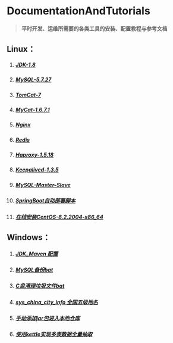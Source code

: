 # DocumentationAndTutorials #

> #### 平时开发、运维所需要的各类工具的安装、配置教程与参考文档 ####

## Linux： ##

1. ##### [JDK-1.8](Linux/JDK-1.8.md) #####
2. ##### [MySQL-5.7.27](Linux/MySQL-5.7.27.md) #####
3. ##### [TomCat-7](Linux/TomCat-7.md)  #####
4. ##### [MyCat-1.6.7.1](Linux/MyCat-1.6.7.1.md) #####
5. ##### [Nginx](Linux/Nginx.md) #####
6. ##### [Redis](Linux/Redis.md) #####
7. ##### [Haproxy-1.5.18](Linux/Haproxy-1.5.18.md) #####
8. ##### [Keepalived-1.3.5](Linux/Keepalived-1.3.5.md) #####
9. ##### [MySQL-Master-Slave](Linux/MySQL-Master-Slave.md) #####
10. ##### [SpringBoot自动部署脚本](Linux/SpringBoot自动部署脚本.md) #####
11. ##### [在线安装CentOS-8.2.2004-x86_64](Linux/在线安装CentOS-8.2.2004-x86_64.md) #####

## Windows： ##
1. ##### [JDK_Maven 配置](Windows/JDK-Maven.md) #####
2. ##### [MySQL备份bat](Windows/MySQL备份bat.md)  #####
3. ##### [C盘清理垃圾文件bat](Windows/C盘清理垃圾文件bat.md)  #####
4. ##### [sys_china_city_info 全国五级地名](Windows/sys_china_city_info.sql) #####
5. ##### [手动添加jar包进入本地仓库](Windows/手动添加jar包进入本地仓库.md) #####
6. ##### [使用kettle实现多表数据全量抽取](Windows/使用kettle实现多表数据全量抽取/readMe.md) #####
